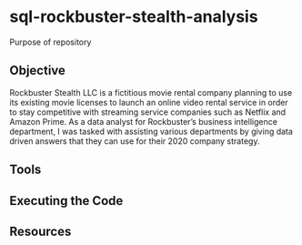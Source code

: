 # sql-rockbuster-stealth-analysis
Purpose of repository

## Objective
Rockbuster Stealth LLC is a fictitious movie rental company planning to use its existing movie licenses to launch an online video rental service in order to stay competitive with streaming service companies such as Netflix and Amazon Prime.
As a data analyst for Rockbuster’s business intelligence department, I was tasked with assisting various departments by giving data driven answers that they can use for their 2020 company strategy. 

## Tools

## Executing the Code

## Resources
